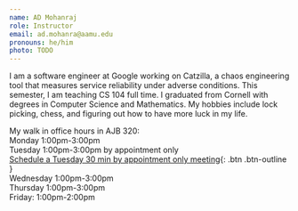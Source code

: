 ```yaml
---
name: AD Mohanraj
role: Instructor
email: ad.mohanra@aamu.edu
pronouns: he/him
photo: TODO
---
```


<!--- TODO (admohan)- Update the bio and office hour times below. -->


I am a software engineer at Google working on Catzilla, a chaos engineering tool that measures service reliability under adverse conditions. This semester, I am teaching CS 104 full time. I graduated from Cornell with degrees in Computer Science and Mathematics. My hobbies include lock picking, chess, and figuring out how to have more luck in my life.

My walk in office hours in AJB 320:\
Monday 1:00pm-3:00pm \
Tuesday 1:00pm-3:00pm by appointment only \
[Schedule a Tuesday 30 min by appointment only meeting](https://calendar.app.google/HQxDKczKKQAQuby96){: .btn .btn-outline }\
Wednesday 1:00pm-3:00pm \
Thursday 1:00pm-3:00pm \
Friday: 1:00pm-2:00pm
